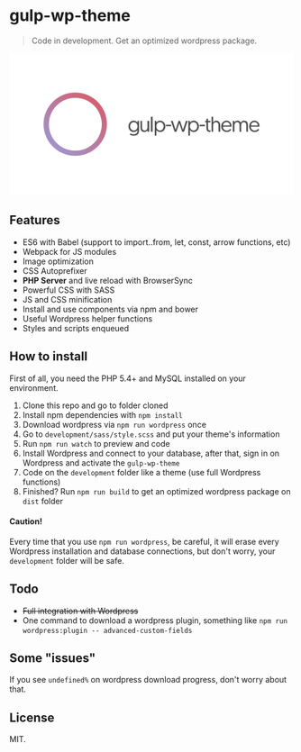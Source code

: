 # gulp-wp-theme

> Code in development. Get an optimized wordpress package.

![gulp-wp-theme](./development/images/gulp-wp-theme.png)

## Features

* ES6 with Babel (support to import..from, let, const, arrow functions, etc)
* Webpack for JS modules
* Image optimization
* CSS Autoprefixer
* __PHP Server__ and live reload with BrowserSync
* Powerful CSS with SASS
* JS and CSS minification
* Install and use components via npm and bower
* Useful Wordpress helper functions
* Styles and scripts enqueued

## How to install

First of all, you need the PHP 5.4+ and MySQL installed on your environment.

1. Clone this repo and go to folder cloned
2. Install npm dependencies with `npm install`
3. Download wordpress via `npm run wordpress` once
4. Go to `development/sass/style.scss` and put your theme's information
5. Run `npm run watch` to preview and code
6. Install Wordpress and connect to your database, after that, sign in on Wordpress and activate the `gulp-wp-theme`
7. Code on the `development` folder like a theme (use full Wordpress functions)
8. Finished? Run `npm run build` to get an optimized wordpress package on `dist` folder

#### Caution!

Every time that you use `npm run wordpress`, be careful, it will erase every Wordpress installation and database connections, but don't worry, your `development` folder will be safe.

## Todo

* ~~Full integration with Wordpress~~
* One command to download a wordpress plugin, something like `npm run wordpress:plugin -- advanced-custom-fields`

## Some "issues"

If you see `undefined%` on wordpress download progress, don't worry about that.

## License

MIT.
